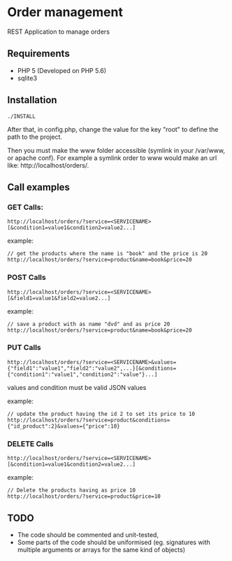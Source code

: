 # Order management

REST Application to manage orders

## Requirements

- PHP 5 (Developed on PHP 5.6)
- sqlite3


## Installation

```
./INSTALL
```

After that, in config.php, change the value for the key "root" to define the path to the project.

Then you must make the www folder accessible (symlink in your /var/www, or apache conf).
For example a symlink order to www would make an url like: http://localhost/orders/.

## Call examples

### GET Calls:

```
http://localhost/orders/?service=<SERVICENAME>[&condition1=value1&condition2=value2...]
```

example:

```
// get the products where the name is "book" and the price is 20
http://localhost/orders/?service=product&name=book&price=20
```

### POST Calls

```
http://localhost/orders/?service=<SERVICENAME>[&field1=value1&field2=value2...]
```

example:

```
// save a product with as name "dvd" and as price 20
http://localhost/orders/?service=product&name=book&price=20
```

### PUT Calls

```
http://localhost/orders/?service=<SERVICENAME>&values={"field1":"value1","field2":"value2",...}[&conditions={"condition1":"value1","condition2":"value"}...]
```

values and condition must be valid JSON values

example:

```
// update the product having the id 2 to set its price to 10
http://localhost/orders/?service=product&conditions={"id_product":2}&values={"price":10}
```

### DELETE Calls

```
http://localhost/orders/?service=<SERVICENAME>[&condition1=value1&condition2=value2...]
```

example:

```
// Delete the products having as price 10
http://localhost/orders/?service=product&price=10
```

## TODO

- The code should be commented and unit-tested,
- Some parts of the code should be uniformised (eg. signatures with multiple arguments or arrays for the same kind of objects)

